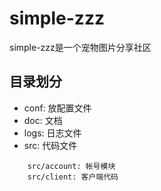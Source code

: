 # simple-zzz
simple-zzz是一个宠物图片分享社区

## 目录划分
* conf: 放配置文件
* doc: 文档
* logs: 日志文件
* src: 代码文件  
```
    src/account: 帐号模块  
    src/client: 客户端代码
```